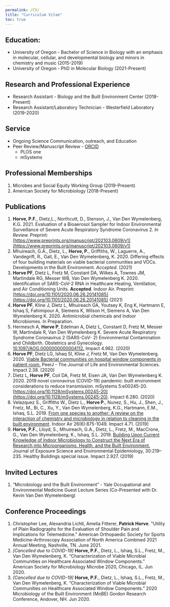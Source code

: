 ```yaml
---
permalink: /CV/
title: "Curriculum Vitae"
toc: true
---
```


## Education:
- University of Oregon - Bachelor of Science in Biology with an emphasis in molecular, cellular, and developmental biology and minors in chemistry and music (2015-2019)
- University of Oregon - PhD in Molecular Biology (2021-Present)

## Research and Professional Experience
- Research Assistant - Biology and the Built Environment Center (2018-Present)
- Research Assistant/Laboratory Technician - Westerfield Laboratory (2019-2020)

## Service
- Ongoing Science Communication, outreach, and Education
- Peer Review/Manuscript Review - [ORCID](https://orcid.org/0000-0002-9318-9249)
  - PLOS one
  - mSystems

## Professional Memberships
1. Microbes and Social Equity Working Group (2019-Present)
2. American Society for Microbiology (2018-Present)

## Publications
1. **Horve, P.F.**, Dietz,L., Northcutt, D., Stenson, J., Van Den Wymelenberg, K.G. 2021. Evaluation of a Bioaerosol Sampler for Indoor Environmental Surveillance of Severe Acute Respiratory Syndrome Coronavirus 2. *In Review.* Preprint: [https://www.preprints.org/manuscript/202103.0609/v1](https://www.preprints.org/manuscript/202103.0609/v1)   
2. Mhuireach, G.Á., Dietz, L., **Horve, P.**, Griffiths, W., Laguerre, A., Vandegrift, R., Gall, E., Van Den Wymelenberg, K. 2020. Differing effects of four building materials on viable bacterial communities and VOCs. Developments in the Built Environment. *Accepted*. (2021)
3. **Horve PF**, Dietz L, Fretz M, Constant DA, Wilkes A, Townes JM, Martindale RG, Messer WB, Van Den Wymelenberg K. 2020. Identification of SARS-CoV-2 RNA in Healthcare Heating, Ventilation, and Air Conditioning Units. **Accepted**. Indoor Air. Preprint: [https://doi.org/10.1101/2020.06.26.20141085](https://doi.org/10.1101/2020.06.26.20141085) (2021)
4. **Horve PF**, Kline J, Dietz L, Mhuireach GA, Youtsey K, Eng K, Hartmann E, Ishaq S, Fahimipour A, Siemens K, Wilson H, Siemens A, Van Den Wymelenberg K. 2020. Antimicrobial chemicals and Indoor Microbiomes. In Preparation.
5. Hermesch A, **Horve P**, Edelman A, Dietz L, Constant D, Fretz M, Messer W, Martindale R, Van Den Wymelenberg K. Severe Acute Respiratory Syndrome Coronavirus 2 (SARS-CoV- 2) Environmental Contamination and Childbirth. Obstetrics and Gynecology. [10.1097/AOG.0000000000004112.](https://journals.lww.com/greenjournal/fulltext/2020/10000/severe_acute_respiratory_syndrome_coronavirus_2.27.aspx) Impact 4.982. (2020)
6. **Horve PF**, Dietz LG, Ishaq SI, Kline J, Fretz M, Van Den Wymelenberg. 2020. [Viable Bacterial communities on hospital window components in patient room.](https://peerj.com/articles/9580/) PeerJ - The Journal of Life and Environmental Sciences. Impact 2.38. (2020)
7. Dietz L, **Horve PF**, Coil DA, Fretz M, Eisen JA, Van Den Wymelenberg K. 2020. 2019 novel coronavirus (COVID-19) pandemic: built environment considerations to reduce transmission. mSystems 5:e00245-20. [https://doi.org/10.1128/mSystems.00245-20](https://doi.org/10.1128/mSystems.00245-20). Impact 6.280. (2020)
8. Velazquez S., Griffiths W., Dietz L., **Horve P.**, Nunez, S., Hu, J., Shen, J., Fretz, M., Bi, C., Xu, Y., Van Den Wymelenberg, K.G., Hartmann, E.M., Ishaq, S.L. 2019. [From one species to another: A review on the interaction of chemistry and microbiology in relation to cleaning in the built environment](https://onlinelibrary.wiley.com/doi/full/10.1111/ina.12596). Indoor Air 26(6):875-1049. Impact 4.71. (2019)
9. **Horve, P.F.**, Lloyd, S., Mhuireach, G.A., Dietz, L., Fretz, M., MacCrone, G., Van Den Wymelenberg, K., Ishaq, S.L. 2019. [Building Upon Current Knowledge of Indoor Microbiology to Construct the Next Era of Research into Microorganisms, Health, and the Built Environment.](https://www.nature.com/articles/s41370-019-0157-y) Journal of Exposure Science and Environmental Epidemiology, 30:219–235. Healthy Buildings special issue. Impact 2.927. (2019)

## Invited Lectures
1. “Microbiology and the Built Environment” - Yale Occupational and Environmental Medicine Guest Lecture Series (Co-Presented with Dr. Kevin Van Den Wymelenberg)

## Conference Proceedings
1. Christopher Lee, Alexandria Lichtl, Amelia Fitterer, **Patrick Horve**. "Utility of Plain Radiographs for the Evaluation of Shoulder Pain and Implications for Telemedicine." American Orthopaedic Society for Sports Medicine-Arthroscopy Association of North America Combined 2021 Annual Meeting, Nashville, TN. June 2021.
2. *[Cancelled due to COVID-19]* **Horve, P.F.**, Dietz, L., Ishaq, S.L., Fretz, M., Van Den Wymelenberg, K. “Characterization of Viable Microbial Communities on Healthcare Associated Window Components.” American Society for Microbiology Microbe 2020, Chicago, IL. Jun 2020.
3. *[Cancelled due to COVID-19]* **Horve, P.F.**, Dietz, L., Ishaq, S.L., Fretz, M., Van Den Wymelenberg, K. “Characterization of Viable Microbial Communities on Healthcare Associated Window Components.” 2020 Microbiology of the Built Environment (MoBE) Gordon Research Conference, Andover, NH. Jun 2020.
